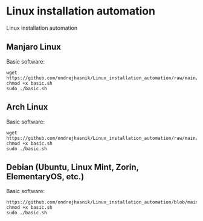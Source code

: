 # Linux installation automation

Linux installation automation


## Manjaro Linux

Basic software:
```
wget https://github.com/ondrejhasnik/Linux_installation_automation/raw/main/manjaro/basic.sh
chmod +x basic.sh
sudo ./basic.sh
```

## Arch Linux

Basic software:
```
wget https://github.com/ondrejhasnik/Linux_installation_automation/raw/main/manjaro/basic.sh
chmod +x basic.sh
sudo ./basic.sh
```

## Debian (Ubuntu, Linux Mint, Zorin, ElementaryOS, etc.)

Basic software:
```
https://github.com/ondrejhasnik/Linux_installation_automation/blob/main/debian/basic.sh
chmod +x basic.sh
sudo ./basic.sh
```
